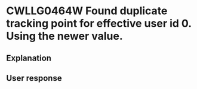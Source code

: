 # CWLLG0464W Found duplicate tracking point for effective user id 0. Using the newer value.

## Explanation

## User response